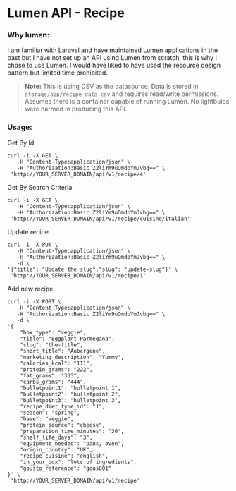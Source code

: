 # Lumen API - Recipe

### Why lumen:
I am familiar with Laravel and have maintained Lumen applications in the past but I have not set up an API using Lumen from scratch, this is why I chose to use Lumen. I would have liked to have used the resource design pattern but limited time prohibited.

> **Note:**
> This is using CSV as the datasource.
> Data is stored in `storage/app/recipe-data.csv` and requires read/write permissions.
> Assumes there is a container capable of running Lumen.
> No lightbulbs were harmed in producing this API.

### Usage:
Get By Id
```
curl -i -X GET \
   -H "Content-Type:application/json" \
   -H "Authorization:Basic Z2liYm9uOmdpYmJvbg==" \
 'http://YOUR_SERVER_DOMAIN/api/v1/recipe/4'
```
Get By Search Criteria
```
curl -i -X GET \
   -H "Content-Type:application/json" \
   -H "Authorization:Basic Z2liYm9uOmdpYmJvbg==" \
 'http://YOUR_SERVER_DOMAIN/api/v1/recipe/cuisine/italian'
```
Update recipe
```
curl -i -X PUT \
   -H "Content-Type:application/json" \
   -H "Authorization:Basic Z2liYm9uOmdpYmJvbg==" \
   -d \
'{"title": "Update the slug","slug": "update-slug"}' \
 'http://YOUR_SERVER_DOMAIN/api/v1/recipe/1'
```
Add new recipe
```
curl -i -X POST \
   -H "Content-Type:application/json" \
   -H "Authorization:Basic Z2liYm9uOmdpYmJvbg==" \
   -d \
'{
	"box_type": "veggie",
	"title": "Eggplant Parmegana",
	"slug": "the-title",
	"short_title": "Aubergene",
	"marketing_description": "Yummy",
	"calories_kcal": "111",
	"protein_grams": "222",
	"fat_grams": "333",
	"carbs_grams": "444",
	"bulletpoint1": "bulletpoint 1",
	"bulletpoint2": "bulletpoint 2",
	"bulletpoint3": "bulletpoint 3",
	"recipe_diet_type_id": "1",
	"season": "spring",
	"base": "veggie",
	"protein_source": "cheese",
	"preparation_time_minutes": "30",
	"shelf_life_days": "3",
	"equipment_needed": "pans, oven",
	"origin_country": "UK",
	"recipe_cuisine": "english",
	"in_your_box": "lots of ingredients",
	"gousto_reference": "gous001"
}' \
 'http://YOUR_SERVER_DOMAIN/api/v1/recipe'
```
